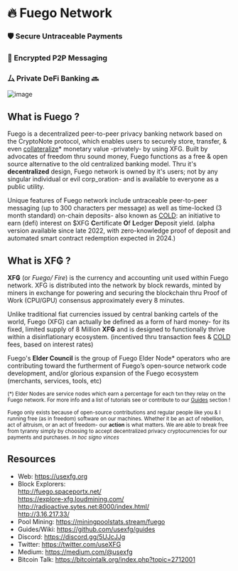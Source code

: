 #   🔥 Fuego Network

### 🛡 Secure Untraceable Payments 
### 🔏 Encrypted P2P Messaging 
### ⼛  Private DeFi Banking 🔜 

![image](https://raw.githubusercontent.com/usexfg/fuego-data/master/images/fuegoline.gif)

## What is Fuego ?

Fuego is a decentralized peer-to-peer privacy banking network based on the CryptoNote protocol, which enables users to securely store, transfer, & even [collateralize](https://github.com/usexfg/cold-dao)* monetary value -privately- by using XFG.
Built by advocates of freedom thru sound money, Fuego functions as a free & open source alternative to the old centralized banking model. Thru it's **decentralized** design, Fuego network is owned by it's users; not by any singular individual or evil corp_oration- and is available to everyone as a public utility.

Unique features of Fuego network include untraceable peer-to-peer messaging  (up to 300 characters per message) as well as time-locked (3 month standard) on-chain deposits- also known as  [COLD](https://github.com/usexfg/cold-dao): an initiative to earn (defi) interest on $XFG **C**ertificate **O**f **L**edger **D**eposit yield. (alpha version available since late 2022, with zero-knowledge proof of deposit and automated smart contract redemption expected in 2024.)

## What is XF₲ ?

**XF₲** (or *Fuego/ Fire*) is the currency and accounting unit used within Fuego network. XFG is distributed into the network by block rewards, minted by miners in exchange for powering and securing the blockchain thru Proof of Work (CPU/GPU) consensus approximately every 8 minutes. 

Unlike traditional fiat currencies issued by central banking cartels of the world, Fuego (XFG) can actually be defined as a form of hard money- for its fixed, limited supply of 8 Million **XF₲** and is designed to functionally thrive within a disinflationary ecosystem. (incentived thru transaction fees & [COLD](https://github.com/usexfg/cold-dao) fees, based on interest rates)

Fuego's **Elder Council** is the group of Fuego Elder Node* operators who are contributing toward the furtherment of Fuego’s open-source network code development, and/or glorious expansion of the Fuego ecosystem (merchants, services, tools, etc)

<sup>(*) Elder Nodes are service nodes which earn a percentage for each txn they relay on the Fuego network. For more info and a list of tutorials see or contribute to our [Guides](https://github.com/usexfg/Guides/wiki/) section !

<sup> Fuego only exists because of open-source contributions and regular people like you & I running free (as in freedom) software on our machines. Whether it be an act of rebellion, act of altruism, or an act of freedom- our **action** is what matters. We are able to break free from tyranny simply by choosing to accept decentralized privacy cryptocurrencies for our payments and purchases. *In hoc signo vinces*</sup></sup>

## Resources

-   Web: <https://usexfg.org>
-   Block Explorers:  
<http://fuego.spaceportx.net/>     
<https://explore-xfg.loudmining.com/>  
<http://radioactive.sytes.net:8000/index.html/>  
<http://3.16.217.33/>
-   Pool Mining: <https://miningpoolstats.stream/fuego>
-   Guides/Wiki:  <https://github.com/usexfg/guides>
-   Discord: <https://discord.gg/5UJcJJg>
-   Twitter: <https://twitter.com/useXFG>
-   Medium: <https://medium.com/@usexfg>
-   Bitcoin Talk: <https://bitcointalk.org/index.php?topic=2712001>
                                      
